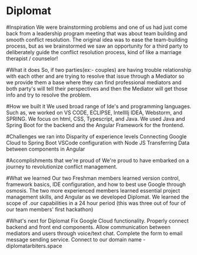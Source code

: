 # Diplomat

#Inspiration
We were brainstorming problems and one of us had just come back from a leadership program meeting that was about team building and smooth conflict resolution. The original idea was to ease the team-building process, but as we brainstormed we saw an opportunity for a third party to deliberately guide the conflict resolution process, kind of like a marriage therapist / counselor!

#What it does
So, if two parties(ex:- couples) are having trouble relationship with each other and are trying to resolve that issue through a Mediator so we provide them a base where they can find professional mediators and both party's will tell their perspectives and then the Mediator will get those info and try to resolve the problem.

#How we built it
We used broad range of Ide's and programming languages. Such as, we worked on VS CODE, ECLIPSE, IntellIIj IDEA, Webstorm, and SPRING. We focus on html, CSS, Typescript, and Java. We used Java and Spring Boot for the backend and the Angular Framework for the frontend.

#Challenges we ran into
Disparity of experience levels Connecting Google Cloud to Spring Boot VSCode configuration with Node JS Transferring Data between components in Angular

#Accomplishments that we're proud of
We're proud to have embarked on a journey to revolutionize conflict management.

#What we learned
Our two Freshman members learned version control, framework basics, IDE configuration, and how to best use Google through osmosis. The two more experienced members learned essential project management skills, and Angular as we developed Diplomat. We learned the scope of .our capabilities in a 24 hour period (this was three out of four of our team members' first hackathon)

#What's next for Diplomat
Fix Google Cloud functionality. Properly connect backend and front end components. Allow communication between mediators and users through voice/text chat. Complete the form to email message sending service. Connect to our domain name - diplomatarbiters.space
